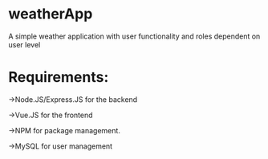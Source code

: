 # weatherApp
A simple weather application with user functionality and roles dependent on user level

# Requirements:
  ->Node.JS/Express.JS for the backend
  
  ->Vue.JS for the frontend
  
  ->NPM for package management.
  
  ->MySQL for user management
